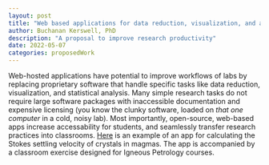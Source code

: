 ```yaml
---
layout: post
title: "Web based applications for data reduction, visualization, and applied statistics"
author: Buchanan Kerswell, PhD
description: "A proposal to improve research productivity"
date: 2022-05-07
categories: proposedWork
---
```


Web-hosted applications have potential to improve workflows of labs by replacing proprietary software that handle specific tasks like data reduction, visualization, and statistical analysis. Many simple research tasks do not require large software packages with inaccessible documentation and expensive licensing (you know the clunky software, loaded on *that one computer* in a cold, noisy lab). Most importantly, open-source, web-based apps increase accessability for students, and seamlessly transfer research practices into classrooms. [Here](https://github.com/buchanankerswell/xtal-sttl) is an example of an app for calculating the Stokes settling velocity of crystals in magmas. The app is accompanied by a classroom exercise designed for Igneous Petrology courses.
